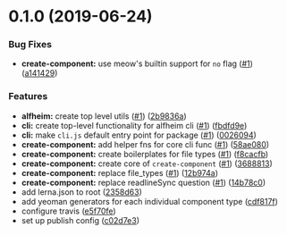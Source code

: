 <a name="0.1.0"></a>
# 0.1.0 (2019-06-24)


### Bug Fixes

* **create-component:** use meow's builtin support for `no` flag ([#1](https://github.com/Nasdaq/alfheim/issues/1)) ([a141429](https://github.com/Nasdaq/alfheim/commit/a141429))


### Features

* **alfheim:** create top level utils ([#1](https://github.com/Nasdaq/alfheim/issues/1)) ([2b9836a](https://github.com/Nasdaq/alfheim/commit/2b9836a))
* **cli:** create top-level functionality for alfheim cli ([#1](https://github.com/Nasdaq/alfheim/issues/1)) ([fbdfd9e](https://github.com/Nasdaq/alfheim/commit/fbdfd9e))
* **cli:** make `cli.js` default entry point for package ([#1](https://github.com/Nasdaq/alfheim/issues/1)) ([0026094](https://github.com/Nasdaq/alfheim/commit/0026094))
* **create-component:** add helper fns for core cli func ([#1](https://github.com/Nasdaq/alfheim/issues/1)) ([58ae080](https://github.com/Nasdaq/alfheim/commit/58ae080))
* **create-component:** create boilerplates for file types ([#1](https://github.com/Nasdaq/alfheim/issues/1)) ([f8cacfb](https://github.com/Nasdaq/alfheim/commit/f8cacfb))
* **create-component:** create core of `create-component` ([#1](https://github.com/Nasdaq/alfheim/issues/1)) ([3688813](https://github.com/Nasdaq/alfheim/commit/3688813))
* **create-component:** replace file_types ([#1](https://github.com/Nasdaq/alfheim/issues/1)) ([12b974a](https://github.com/Nasdaq/alfheim/commit/12b974a))
* **create-component:** replace readlineSync question ([#1](https://github.com/Nasdaq/alfheim/issues/1)) ([14b78c0](https://github.com/Nasdaq/alfheim/commit/14b78c0))
* add lerna.json to root ([2358d63](https://github.com/Nasdaq/alfheim/commit/2358d63))
* add yeoman generators for each individual component type ([cdf817f](https://github.com/Nasdaq/alfheim/commit/cdf817f))
* configure travis ([e5f70fe](https://github.com/Nasdaq/alfheim/commit/e5f70fe))
* set up publish config ([c02d7e3](https://github.com/Nasdaq/alfheim/commit/c02d7e3))



